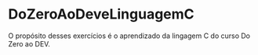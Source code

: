 # DoZeroAoDeveLinguagemC
O propósito desses exercícios é o aprendizado da lingagem C do curso Do Zero ao DEV.
